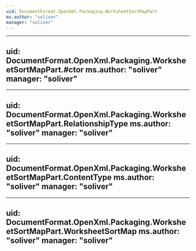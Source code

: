 ```yaml
---
uid: DocumentFormat.OpenXml.Packaging.WorksheetSortMapPart
ms.author: "soliver"
manager: "soliver"
---
```


---
uid: DocumentFormat.OpenXml.Packaging.WorksheetSortMapPart.#ctor
ms.author: "soliver"
manager: "soliver"
---

---
uid: DocumentFormat.OpenXml.Packaging.WorksheetSortMapPart.RelationshipType
ms.author: "soliver"
manager: "soliver"
---

---
uid: DocumentFormat.OpenXml.Packaging.WorksheetSortMapPart.ContentType
ms.author: "soliver"
manager: "soliver"
---

---
uid: DocumentFormat.OpenXml.Packaging.WorksheetSortMapPart.WorksheetSortMap
ms.author: "soliver"
manager: "soliver"
---
